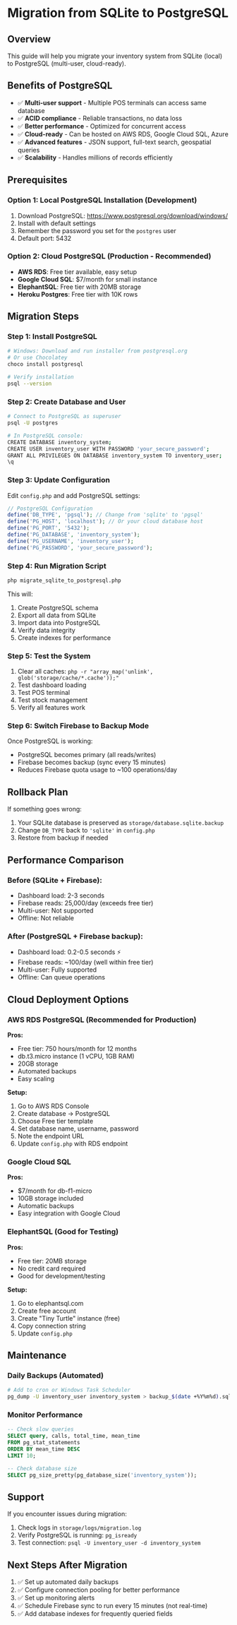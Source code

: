 # Migration from SQLite to PostgreSQL

## Overview
This guide will help you migrate your inventory system from SQLite (local) to PostgreSQL (multi-user, cloud-ready).

## Benefits of PostgreSQL
- ✅ **Multi-user support** - Multiple POS terminals can access same database
- ✅ **ACID compliance** - Reliable transactions, no data loss
- ✅ **Better performance** - Optimized for concurrent access
- ✅ **Cloud-ready** - Can be hosted on AWS RDS, Google Cloud SQL, Azure
- ✅ **Advanced features** - JSON support, full-text search, geospatial queries
- ✅ **Scalability** - Handles millions of records efficiently

## Prerequisites

### Option 1: Local PostgreSQL Installation (Development)
1. Download PostgreSQL: https://www.postgresql.org/download/windows/
2. Install with default settings
3. Remember the password you set for the `postgres` user
4. Default port: 5432

### Option 2: Cloud PostgreSQL (Production - Recommended)
- **AWS RDS**: Free tier available, easy setup
- **Google Cloud SQL**: $7/month for small instance
- **ElephantSQL**: Free tier with 20MB storage
- **Heroku Postgres**: Free tier with 10K rows

## Migration Steps

### Step 1: Install PostgreSQL
```bash
# Windows: Download and run installer from postgresql.org
# Or use Chocolatey
choco install postgresql

# Verify installation
psql --version
```

### Step 2: Create Database and User
```bash
# Connect to PostgreSQL as superuser
psql -U postgres

# In PostgreSQL console:
CREATE DATABASE inventory_system;
CREATE USER inventory_user WITH PASSWORD 'your_secure_password';
GRANT ALL PRIVILEGES ON DATABASE inventory_system TO inventory_user;
\q
```

### Step 3: Update Configuration
Edit `config.php` and add PostgreSQL settings:
```php
// PostgreSQL Configuration
define('DB_TYPE', 'pgsql'); // Change from 'sqlite' to 'pgsql'
define('PG_HOST', 'localhost'); // Or your cloud database host
define('PG_PORT', '5432');
define('PG_DATABASE', 'inventory_system');
define('PG_USERNAME', 'inventory_user');
define('PG_PASSWORD', 'your_secure_password');
```

### Step 4: Run Migration Script
```bash
php migrate_sqlite_to_postgresql.php
```

This will:
1. Create PostgreSQL schema
2. Export all data from SQLite
3. Import data into PostgreSQL
4. Verify data integrity
5. Create indexes for performance

### Step 5: Test the System
1. Clear all caches: `php -r "array_map('unlink', glob('storage/cache/*.cache'));"`
2. Test dashboard loading
3. Test POS terminal
4. Test stock management
5. Verify all features work

### Step 6: Switch Firebase to Backup Mode
Once PostgreSQL is working:
- PostgreSQL becomes primary (all reads/writes)
- Firebase becomes backup (sync every 15 minutes)
- Reduces Firebase quota usage to ~100 operations/day

## Rollback Plan
If something goes wrong:
1. Your SQLite database is preserved as `storage/database.sqlite.backup`
2. Change `DB_TYPE` back to `'sqlite'` in `config.php`
3. Restore from backup if needed

## Performance Comparison

### Before (SQLite + Firebase):
- Dashboard load: 2-3 seconds
- Firebase reads: 25,000/day (exceeds free tier)
- Multi-user: Not supported
- Offline: Not reliable

### After (PostgreSQL + Firebase backup):
- Dashboard load: 0.2-0.5 seconds ⚡
- Firebase reads: ~100/day (well within free tier)
- Multi-user: Fully supported
- Offline: Can queue operations

## Cloud Deployment Options

### AWS RDS PostgreSQL (Recommended for Production)
**Pros:**
- Free tier: 750 hours/month for 12 months
- db.t3.micro instance (1 vCPU, 1GB RAM)
- 20GB storage
- Automated backups
- Easy scaling

**Setup:**
1. Go to AWS RDS Console
2. Create database → PostgreSQL
3. Choose Free tier template
4. Set database name, username, password
5. Note the endpoint URL
6. Update `config.php` with RDS endpoint

### Google Cloud SQL
**Pros:**
- $7/month for db-f1-micro
- 10GB storage included
- Automatic backups
- Easy integration with Google Cloud

### ElephantSQL (Good for Testing)
**Pros:**
- Free tier: 20MB storage
- No credit card required
- Good for development/testing

**Setup:**
1. Go to elephantsql.com
2. Create free account
3. Create "Tiny Turtle" instance (free)
4. Copy connection string
5. Update `config.php`

## Maintenance

### Daily Backups (Automated)
```bash
# Add to cron or Windows Task Scheduler
pg_dump -U inventory_user inventory_system > backup_$(date +%Y%m%d).sql
```

### Monitor Performance
```sql
-- Check slow queries
SELECT query, calls, total_time, mean_time
FROM pg_stat_statements
ORDER BY mean_time DESC
LIMIT 10;

-- Check database size
SELECT pg_size_pretty(pg_database_size('inventory_system'));
```

## Support
If you encounter issues during migration:
1. Check logs in `storage/logs/migration.log`
2. Verify PostgreSQL is running: `pg_isready`
3. Test connection: `psql -U inventory_user -d inventory_system`

## Next Steps After Migration
1. ✅ Set up automated daily backups
2. ✅ Configure connection pooling for better performance
3. ✅ Set up monitoring alerts
4. ✅ Schedule Firebase sync to run every 15 minutes (not real-time)
5. ✅ Add database indexes for frequently queried fields
